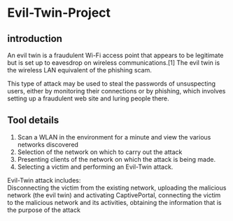 # Evil-Twin-Project

## introduction

An evil twin is a fraudulent Wi-Fi access point that appears to be legitimate but is set up to eavesdrop on wireless communications.[1] The evil twin is the wireless LAN equivalent of the phishing scam.

This type of attack may be used to steal the passwords of unsuspecting users, either by monitoring their connections or by phishing, which involves setting up a fraudulent web site and luring people there.

## Tool details

1. Scan a WLAN in the environment for a minute and view the various networks discovered
2. Selection of the network on which to carry out the attack
3. Presenting clients of the network on which the attack is being made.
4. Selecting a victim and performing an Evil-Twin attack.

Evil-Twin attack includes:<br>
Disconnecting the victim from the existing network, uploading the malicious network (the evil twin) and activating CaptivePortal, connecting the victim to the malicious network and its activities, obtaining the information that is the purpose of the attack
